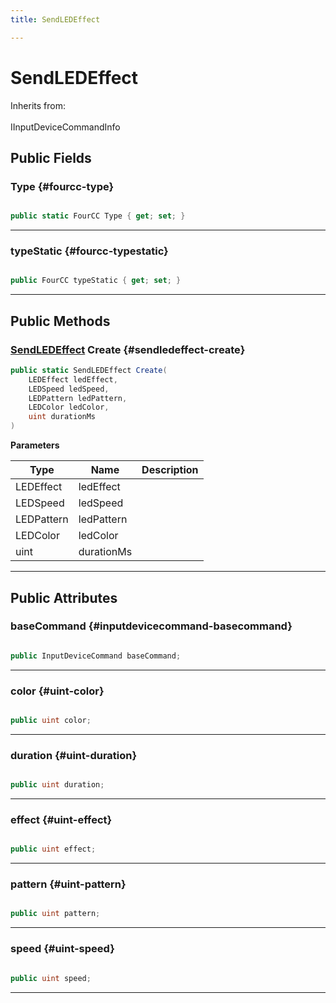 ```yaml
---
title: SendLEDEffect

---
```


# SendLEDEffect







Inherits from: <br></br>IInputDeviceCommandInfo




## Public Fields

### Type {#fourcc-type}

```csharp

public static FourCC Type { get; set; }

```






-----------

### typeStatic {#fourcc-typestatic}

```csharp

public FourCC typeStatic { get; set; }

```






-----------

## Public Methods

### [SendLEDEffect](/versioned_docs/version-22-May-2023/unity-api/api/UnityEngine.XR.MagicLeap/InputSubsystem/Extensions/DeviceCommands/UnityEngine.XR.MagicLeap.InputSubsystem.Extensions.DeviceCommands.SendLEDEffect.md) Create {#sendledeffect-create}

```csharp
public static SendLEDEffect Create(
    LEDEffect ledEffect,
    LEDSpeed ledSpeed,
    LEDPattern ledPattern,
    LEDColor ledColor,
    uint durationMs
)
```


**Parameters**

| Type | Name  | Description  | 
|--|--|--|
| LEDEffect |ledEffect||
| LEDSpeed |ledSpeed||
| LEDPattern |ledPattern||
| LEDColor |ledColor||
| uint |durationMs||






-----------

## Public Attributes

### baseCommand {#inputdevicecommand-basecommand}

```csharp

public InputDeviceCommand baseCommand;

```






-----------

### color {#uint-color}

```csharp

public uint color;

```






-----------

### duration {#uint-duration}

```csharp

public uint duration;

```






-----------

### effect {#uint-effect}

```csharp

public uint effect;

```






-----------

### pattern {#uint-pattern}

```csharp

public uint pattern;

```






-----------

### speed {#uint-speed}

```csharp

public uint speed;

```






-----------


